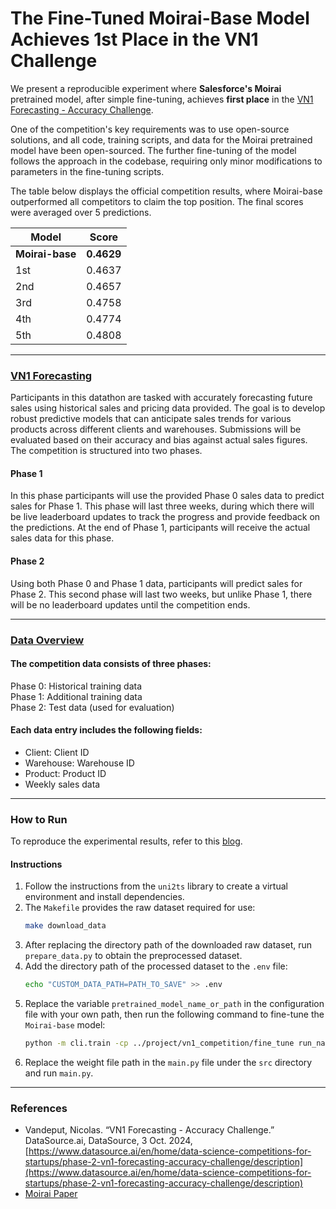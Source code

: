 # The Fine-Tuned Moirai-Base Model Achieves 1st Place in the VN1 Challenge

We present a reproducible experiment where **Salesforce's Moirai** pretrained model, after simple fine-tuning, achieves **first place** in the [VN1 Forecasting - Accuracy Challenge](https://www.datasource.ai/en/home/data-science-competitions-for-startups/phase-2-vn1-forecasting-accuracy-challenge/description).

One of the competition's key requirements was to use open-source solutions, and all code, training scripts, and data for the Moirai pretrained model have been open-sourced. The further fine-tuning of the model follows the approach in the codebase, requiring only minor modifications to parameters in the fine-tuning scripts.

The table below displays the official competition results, where Moirai-base outperformed all competitors to claim the top position. The final scores were averaged over 5 predictions.

| **Model**   | **Score**  |
| ----------- | ---------- |
| **Moirai-base** | **0.4629** |
| 1st         | 0.4637 |
| 2nd         | 0.4657     |
| 3rd         | 0.4758     |
| 4th | 0.4774 | 
| 5th | 0.4808 |

---

### [**VN1 Forecasting**](https://www.datasource.ai/en/home/data-science-competitions-for-startups/phase-2-vn1-forecasting-accuracy-challenge/description)
Participants in this datathon are tasked with accurately forecasting future sales using historical sales and pricing data provided. The goal is to develop robust predictive models that can anticipate sales trends for various products across different clients and warehouses. Submissions will be evaluated based on their accuracy and bias against actual sales figures. The competition is structured into two phases.

#### Phase 1
In this phase participants will use the provided Phase 0 sales data to predict sales for Phase 1. This phase will last three weeks, during which there will be live leaderboard updates to track the progress and provide feedback on the predictions. At the end of Phase 1, participants will receive the actual sales data for this phase.

#### Phase 2
Using both Phase 0 and Phase 1 data, participants will predict sales for Phase 2. This second phase will last two weeks, but unlike Phase 1, there will be no leaderboard updates until the competition ends.

---

### [**Data Overview**](https://www.datasource.ai/en/home/data-science-competitions-for-startups/phase-2-vn1-forecasting-accuracy-challenge/datasets)
#### The competition data consists of three phases:
Phase 0: Historical training data  
Phase 1: Additional training data  
Phase 2: Test data (used for evaluation)

#### Each data entry includes the following fields:
- Client: Client ID  
- Warehouse: Warehouse ID  
- Product: Product ID  
- Weekly sales data

---

### **How to Run**
To reproduce the experimental results, refer to this [blog](https://zhuanlan.zhihu.com/p/20755649808).

#### Instructions
1. Follow the instructions from the `uni2ts` library to create a virtual environment and install dependencies.
2. The `Makefile` provides the raw dataset required for use:
   ```bash
   make download_data
   ```
3. After replacing the directory path of the downloaded raw dataset, run `prepare_data.py` to obtain the preprocessed dataset.
4. Add the directory path of the processed dataset to the `.env` file:
   ```bash
   echo "CUSTOM_DATA_PATH=PATH_TO_SAVE" >> .env
   ```
5. Replace the variable `pretrained_model_name_or_path` in the configuration file with your own path, then run the following command to fine-tune the `Moirai-base` model:
   ```bash
   python -m cli.train -cp ../project/vn1_competition/fine_tune run_name=run1
   ```
6. Replace the weight file path in the `main.py` file under the `src` directory and run `main.py`.

---

### **References**

- Vandeput, Nicolas. “VN1 Forecasting - Accuracy Challenge.” DataSource.ai, DataSource, 3 Oct. 2024, [https://www.datasource.ai/en/home/data-science-competitions-for-startups/phase-2-vn1-forecasting-accuracy-challenge/description](https://www.datasource.ai/en/home/data-science-competitions-for-startups/phase-2-vn1-forecasting-accuracy-challenge/description)
- [Moirai Paper](https://arxiv.org/abs/2402.02592)